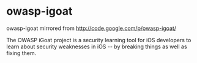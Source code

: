 owasp-igoat
===========

owasp-igoat mirrored from http://code.google.com/p/owasp-igoat/

The OWASP iGoat project is a security learning tool for iOS developers to learn about security weaknesses in iOS -- by breaking things as well as fixing them.
